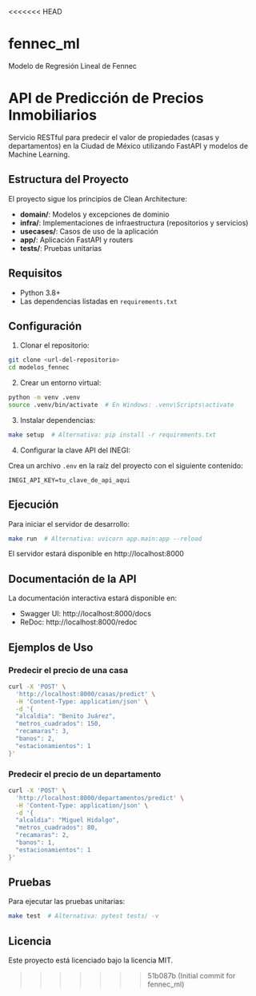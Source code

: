 <<<<<<< HEAD
# fennec_ml
Modelo de Regresión Lineal de Fennec 

# API de Predicción de Precios Inmobiliarios

Servicio RESTful para predecir el valor de propiedades (casas y departamentos) en la Ciudad de México utilizando FastAPI y modelos de Machine Learning.

## Estructura del Proyecto

El proyecto sigue los principios de Clean Architecture:

- **domain/**: Modelos y excepciones de dominio
- **infra/**: Implementaciones de infraestructura (repositorios y servicios)
- **usecases/**: Casos de uso de la aplicación
- **app/**: Aplicación FastAPI y routers
- **tests/**: Pruebas unitarias

## Requisitos

- Python 3.8+
- Las dependencias listadas en `requirements.txt`

## Configuración

1. Clonar el repositorio:

```bash
git clone <url-del-repositorio>
cd modelos_fennec
```

2. Crear un entorno virtual:

```bash
python -m venv .venv
source .venv/bin/activate  # En Windows: .venv\Scripts\activate
```

3. Instalar dependencias:

```bash
make setup  # Alternativa: pip install -r requirements.txt
```

4. Configurar la clave API del INEGI:

Crea un archivo `.env` en la raíz del proyecto con el siguiente contenido:

```
INEGI_API_KEY=tu_clave_de_api_aqui
```

## Ejecución

Para iniciar el servidor de desarrollo:

```bash
make run  # Alternativa: uvicorn app.main:app --reload
```

El servidor estará disponible en http://localhost:8000

## Documentación de la API

La documentación interactiva estará disponible en:

- Swagger UI: http://localhost:8000/docs
- ReDoc: http://localhost:8000/redoc

## Ejemplos de Uso

### Predecir el precio de una casa

```bash
curl -X 'POST' \
  'http://localhost:8000/casas/predict' \
  -H 'Content-Type: application/json' \
  -d '{
  "alcaldia": "Benito Juárez",
  "metros_cuadrados": 150,
  "recamaras": 3,
  "banos": 2,
  "estacionamientos": 1
}'
```

### Predecir el precio de un departamento

```bash
curl -X 'POST' \
  'http://localhost:8000/departamentos/predict' \
  -H 'Content-Type: application/json' \
  -d '{
  "alcaldia": "Miguel Hidalgo",
  "metros_cuadrados": 80,
  "recamaras": 2,
  "banos": 1,
  "estacionamientos": 1
}'
```

## Pruebas

Para ejecutar las pruebas unitarias:

```bash
make test  # Alternativa: pytest tests/ -v
```

## Licencia

Este proyecto está licenciado bajo la licencia MIT. 
>>>>>>> 51b087b (Initial commit for fennec_ml)
